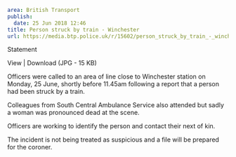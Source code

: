 ```yaml
area: British Transport
publish:
  date: 25 Jun 2018 12:46
title: Person struck by train - Winchester
url: https://media.btp.police.uk/r/15602/person_struck_by_train_-_winchester
```

Statement

View | Download (JPG - 15 KB)

Officers were called to an area of line close to Winchester station on Monday, 25 June, shortly before 11.45am following a report that a person had been struck by a train.

Colleagues from South Central Ambulance Service also attended but sadly a woman was pronounced dead at the scene.

Officers are working to identify the person and contact their next of kin.

The incident is not being treated as suspicious and a file will be prepared for the coroner.
